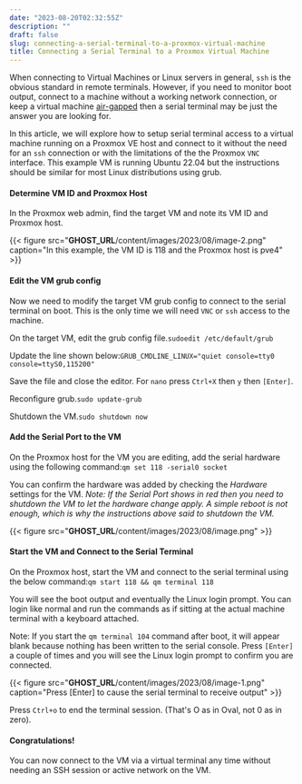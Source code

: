 ```yaml
---
date: "2023-08-20T02:32:55Z"
description: ""
draft: false
slug: connecting-a-serial-terminal-to-a-proxmox-virtual-machine
title: Connecting a Serial Terminal to a Proxmox Virtual Machine
---
```



When connecting to Virtual Machines or Linux servers in general, `ssh` is the obvious standard in remote terminals. However, if you need to monitor boot output, connect to a machine without a working network connection, or keep a virtual machine [air-gapped](https://www.thesslstore.com/blog/air-gapped-computer/) then a serial terminal may be just the answer you are looking for.

In this article, we will explore how to setup serial terminal access to a virtual machine running on a Proxmox VE host and connect to it without the need for an `ssh` connection or with the limitations of the the Proxmox `VNC` interface. This example VM is running Ubuntu 22.04 but the instructions should be similar for most Linux distributions using grub.

#### Determine VM ID and Proxmox Host

In the Proxmox web admin, find the target VM and note its VM ID and Proxmox host.

{{< figure src="__GHOST_URL__/content/images/2023/08/image-2.png" caption="In this example, the VM ID is 118 and the Proxmox host is pve4" >}}

#### Edit the VM grub config

Now we need to modify the target VM grub config to connect to the serial terminal on boot. This is the only time we will need `VNC` or `ssh` access to the machine.

On the target VM, edit the grub config file.`sudoedit /etc/default/grub`

Update the line shown below:`GRUB_CMDLINE_LINUX="quiet console=tty0 console=ttyS0,115200"`

Save the file and close the editor. For `nano` press `Ctrl+X` then `y` then `[Enter]`.

Reconfigure grub.`sudo update-grub`

Shutdown the VM.`sudo shutdown now`

#### Add the Serial Port to the VM

On the Proxmox host for the VM you are editing, add the serial hardware using the following command:`qm set 118 -serial0 socket`

You can confirm the hardware was added by checking the _Hardware_ settings for the VM. _Note: If the Serial Port shows in red then you need to shutdown the VM to let the hardware change apply. A simple reboot is not enough, which is why the instructions above said to shutdown the VM._

{{< figure src="__GHOST_URL__/content/images/2023/08/image.png" >}}

#### Start the VM and Connect to the Serial Terminal

On the Proxmox host, start the VM and connect to the serial terminal using the below command:`qm start 118 && qm terminal 118`

You will see the boot output and eventually the Linux login prompt. You can login like normal and run the commands as if sitting at the actual machine terminal with a keyboard attached.

Note: If you start the `qm terminal 104` command after boot, it will appear blank because nothing has been written to the serial console. Press `[Enter]` a couple of times and you will see the Linux login prompt to confirm you are connected.

{{< figure src="__GHOST_URL__/content/images/2023/08/image-1.png" caption="Press [Enter] to cause the serial terminal to receive output" >}}

Press `Ctrl+o` to end the terminal session. (That's O as in Oval, not 0 as in zero).

#### Congratulations!

You can now connect to the VM via a virtual terminal any time without needing an SSH session or active network on the VM.

